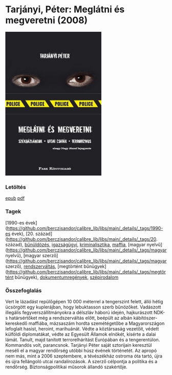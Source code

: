 # <a name="id_478">Tarjányi, Péter: Meglátni és megveretni (2008)</a>
<img src="https://github.com/BercziSandor/calibre_lib/raw/main/libs/main/Tarjanyi%2C%20Peter/Meglatni%20es%20megveretni%20%28478%29/cover.jpg" alt="cover" width="300"/>

### Letöltés
[epub](https://github.com/BercziSandor/calibre_lib/raw/main/libs/main/Tarjanyi%2C%20Peter/Meglatni%20es%20megveretni%20%28478%29/Meglatni%20es%20megveretni%20-%20Tarjanyi%2C%20Peter.epub) 
 [pdf](https://github.com/BercziSandor/calibre_lib/raw/main/libs/main/Tarjanyi%2C%20Peter/Meglatni%20es%20megveretni%20%28478%29/Meglatni%20es%20megveretni%20-%20Tarjanyi%2C%20Peter.pdf)

### Tagek
[1990-es évek](https://github.com/berczisandor/calibre_lib/libs/main/_details/_tags/1990-es évek), [20. század](https://github.com/berczisandor/calibre_lib/libs/main/_details/_tags/20. század), [bűnüldözés](https://github.com/berczisandor/calibre_lib/libs/main/_details/_tags/bűnüldözés), [igazságügyi](https://github.com/berczisandor/calibre_lib/libs/main/_details/_tags/igazságügyi), [kriminalisztika](https://github.com/berczisandor/calibre_lib/libs/main/_details/_tags/kriminalisztika), [maffia](https://github.com/berczisandor/calibre_lib/libs/main/_details/_tags/maffia), [magyar nyelvű](https://github.com/berczisandor/calibre_lib/libs/main/_details/_tags/magyar nyelvű), [magyar szerző](https://github.com/berczisandor/calibre_lib/libs/main/_details/_tags/magyar szerző), [rendszerváltás](https://github.com/berczisandor/calibre_lib/libs/main/_details/_tags/rendszerváltás), [megtörtént bűnügyek](https://github.com/berczisandor/calibre_lib/libs/main/_details/_tags/megtörtént bűnügyek), [dokumentumregények](https://github.com/berczisandor/calibre_lib/libs/main/_details/_tags/dokumentumregények), [szépirodalom](https://github.com/berczisandor/calibre_lib/libs/main/_details/_tags/szépirodalom)

### Összefoglalás
<div>
<p>Vert le lázadást repülőgépen 10 000 méterrel a tengerszint felett, álló hétig ücsörgött egy kuplerájban, hogy lebuktasson szerb bűnözőket. Vadászott illegális fegyverszállítmányokra a délszláv háború idején, hajkurászott NDK-s határsértőket még a rendszerváltás előtt, beépült az albán kábítószer- kereskedő maffiába, mázsaszám hordta szemétégetőbe a Magyarországon lefoglalt hasist, heroint, marihuánát. Védte a köztársaság vezetőit, védett külföldi diplomatákat, védte az Egyesült Államok elnökét, kísérte a dalai lámát. Tanult, majd tanított terrorelhárítást Európában és a tengerentúlon. Kommandós volt, parancsnok. Tarjányi Péter saját sztorijain keresztül meséli el a magyar rendőrség utóbbi húsz évének történetét. Az apropó nem más, mint a 2006 szeptembere, a tévészékház ostroma óta tartó, újra és újra fellángoló utcai randalírozások. A szerző célpontja a politika és a rendőrség. Biztonságpolitikai műsorok állandó szakértője.</p></div>


